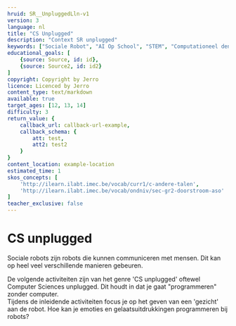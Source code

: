 ```yaml
---
hruid: SR__UnpluggedLln-v1
version: 3
language: nl
title: "CS Unplugged"
description: "Context SR unplugged"
keywords: ["Sociale Robot", "AI Op School", "STEM", "Computationeel denken", "Grafisch programmeren"]
educational_goals: [
    {source: Source, id: id}, 
    {source: Source2, id: id2}
]
copyright: Copyright by Jerro
licence: Licenced by Jerro
content_type: text/markdown
available: true
target_ages: [12, 13, 14]
difficulty: 3
return_value: {
    callback_url: callback-url-example,
    callback_schema: {
        att: test,
        att2: test2
    }
}
content_location: example-location
estimated_time: 1
skos_concepts: [
    'http://ilearn.ilabt.imec.be/vocab/curr1/c-andere-talen', 
    'http://ilearn.ilabt.imec.be/vocab/ondniv/sec-gr2-doorstroom-aso'
]
teacher_exclusive: false
---
```


# CS unplugged

Sociale robots zijn robots die kunnen communiceren met mensen. Dit kan op heel veel verschillende manieren gebeuren.  

De volgende activiteiten zijn van het genre 'CS unplugged' oftewel Computer Sciences unplugged. Dit houdt in dat je gaat "programmeren" zonder computer.  
Tijdens de inleidende activiteiten focus je op het geven van een 'gezicht' aan de robot. Hoe kan je emoties en gelaatsuitdrukkingen programmeren bij robots?